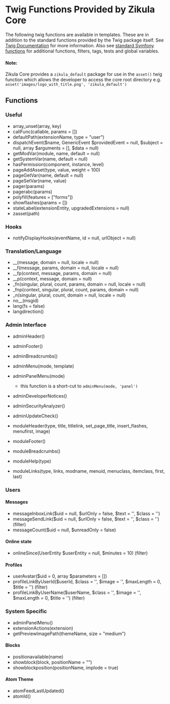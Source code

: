 Twig Functions Provided by Zikula Core
======================================

The following twig functions are available in templates. These are in addition to the standard functions provided
by the Twig package itself. See [Twig Documentation](http://twig.sensiolabs.org/documentation) for more information.
Also see [standard Symfony functions](http://symfony.com/doc/current/reference/twig_reference.html) for additional
functions, filters, tags, tests and global variables.

#### Note:
Zikula Core provides a `zikula_default` package for use in the `asset()` twig function which allows the developer
to access the core root directory e.g. `asset('images/logo_with_title.png', 'zikula_default')`

Functions
---------

### Useful

 * array_unset(array, key)
 * callFunc(callable, params = [])
 * defaultPath(extensionName, type = "user")
 * dispatchEvent($name, GenericEvent $providedEvent = null, $subject = null, array $arguments = [], $data = null)
 * getModVar(module, name, default = null)
 * getSystemVar(name, default = null)
 * hasPermission(component, instance, level)
 * pageAddAsset(type, value, weight = 100)
 * pageGetVar(name, default = null)
 * pageSetVar(name, value)
 * pager(params)
 * pagerabc(params)
 * polyfill(features = ["forms"])
 * showflashes(params = [])
 * stateLabel(extensionEntity, upgradedExtensions = null)
 * zasset(path)

### Hooks

 * notifyDisplayHooks(eventName, id = null, urlObject = null)

### Translation/Language

 * __(message, domain = null, locale = null)
 * __f(message, params, domain = null, locale = null)
 * __fp(context, message, params, domain = null)
 * __p(context, message, domain = null)
 * _fn(singular, plural, count, params, domain = null, locale = null)
 * _fnp(context, singular, plural, count, params, domain = null)
 * _n(singular, plural, count, domain = null, locale = null)
 * no__(msgid)
 * lang(fs = false)
 * langdirection()

### Admin Interface

 * adminHeader()
 * adminFooter()
 * adminBreadcrumbs()
 * adminMenu(mode, template)
 * adminPanelMenu(mode)
     - this function is a short-cut to  `adminMenu(mode, 'panel')`
 * adminDeveloperNotices()
 * adminSecurityAnalyzer()
 * adminUpdateCheck()

 * moduleHeader(type, title, titlelink, set_page_title, insert_flashes, menufirst, image)
 * moduleFooter()
 * moduleBreadcrumbs()
 * moduleHelp(type)
 * moduleLinks(type, links, modname, menuid, menuclass, itemclass, first, last)

### Users

#### Messages

 * messageInboxLink($uid = null, $urlOnly = false, $text = '', $class = '')
 * messageSendLink($uid = null, $urlOnly = false, $text = '', $class = '') (filter)
 * messageCount($uid = null, $unreadOnly = false)

#### Online state

 * onlineSince(UserEntity $userEntity = null, $minutes = 10) (filter)

#### Profiles

 * userAvatar($uid = 0, array $parameters = [])
 * profileLinkByUserId($userId, $class = '', $image = '', $maxLength = 0, $title = '') (filter)
 * profileLinkByUserName($userName, $class = '', $image = '', $maxLength = 0, $title = '') (filter)

### System Specific

 * adminPanelMenu()
 * extensionActions(extension)
 * getPreviewImagePath(themeName, size = "medium")

#### Blocks

 * positionavailable(name)
 * showblock(block, positionName = "")
 * showblockposition(positionName, implode = true)

#### Atom Theme

 * atomFeedLastUpdated()
 * atomId()
